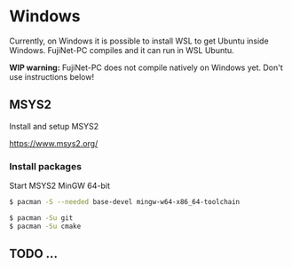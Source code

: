 # Windows

Currently, on Windows it is possible to install WSL to get Ubuntu inside Windows. FujiNet-PC compiles and it can run in WSL Ubuntu.

**WIP warning:** FujiNet-PC does not compile natively on Windows yet. Don't use instructions below!

## MSYS2

Install and setup MSYS2

https://www.msys2.org/

### Install packages

Start MSYS2 MinGW 64-bit

```sh
$ pacman -S --needed base-devel mingw-w64-x86_64-toolchain
```

```sh
$ pacman -Su git
$ pacman -Su cmake
```

## TODO ...